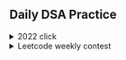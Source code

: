 ## Daily DSA Practice
<details><summary>2022 click </summary>
  <details><summary>January</summary>   
    
    
    
  [Day 1 Balloon Burst](/2022/Jan/Solution312.java)<br>
  [Day 2 Pairs of Songs With Total Durations Divisible by 60](/2022/Jan/Solution1010.java)<br>
  [Day 3 Find the Town Judge](/2022/Jan/Solution997.java)<br>
  [Day 4 Complement of Base 10 Integer](/2022/Jan/Solution1009.java)<br>
  [Day 5 Palindrome Partitioning](/2022/Jan/Solution131.java)<br>
  [Day 6 Car Pooling](/2022/Jan/Solution1094.java)<br>
  [Day 7 Linked List Random Node](/2022/Jan/Solution382.java)<br>
  [Day 8 Cherry Pickup II](/2022/Jan/Solution1463.java)<br>
  [Day 9  Robot Bounded In Circle](/2022/Jan/Solution1041.java)<br>
  [Day 10 Add Binary](/2022/Jan/Solution67.java)<br>
  [Day 11 Sum of Root To Leaf Binary Numbers](/2022/Jan/Solution1022.java)<br>
  [Day 12 Insert into a Binary Search Tree](/2022/Jan/Solution701.java)<br>
  [Day 13 Minimum Number of Arrows to Burst Balloons](/2022/Jan/Solution452.java)<br>
  [Day 14 String to Integer (atoi)](/2022/Jan/Solution8.java)<br>
  [Day 15 Jump Game IV](/2022/Jan/Solution1345.java)<br>
  [Day 16 Maximize Distance to Closest Person](/2022/Jan/Solution849.java)<br>
  [Day 17 Word Pattern](/2022/Jan/Solution290.java)<br>
  [Day 18 Can Place Flowers](/2022/Jan/Solution605.java)<br>
  [Day 19 Linked List Cycle II](/2022/Jan/Solution142.javaa)<br>
  [Day 20 Koko Eating Bananas](/2022/Jan/Solution875.java)<br>
  [Day 21 Gas Station](/2022/Jan/Solution134.java)<br>
  [Day 22 Stone Game IV](/2022/Jan/Solution1510.java)<br>
  [Day 23 Sequential Digits](/2022/Jan/Solution1291.java)<br>cd dcd
  [Day 24 Detect Capital](/2022/Jan/Solution520.java)<br>
  [Day 25 Valid Mountain Array](/2022/Jan/Solution941.java)<br>
  [Day 26 All Elements in Two Binary Search Trees](/2022/Jan/Solution1305.java)<br>
  [Day 27 Maximum XOR of Two Numbers in an Array](/2022/Jan/Solution421.java)<br>
  [Day 28 Design Add and Search Words Data Structure](/2022/Jan/Solution211.java)<br>
  [Day 29 Largest Rectangle in Histogram](/2022/Jan/Solution84.java)<br>
  [Day 30 Rotate Array](/2022/Jan/Solution189.java)<br>
  [Day 31 Richest Customer Wealth](/2022/Jan/Solution1672.java)<br>
  
 
  </details>
  
  
  
  <details><summary>February</summary>
    
    
    
    
    
    
    
   [Day 1 Best Time to Buy and Sell Stock](/2022/Feb/Solution121.java)<br>
    [Day 2 Find All Anagrams in a String](/2022/Feb/Solution438.java)<br>
    [Day 3 4Sum II](/2022/Feb/Solution454.java)<br>
    [Day 4 Contiguous Array](/2022/Feb/Solution525.java)<br>
    [Day 5 Merge k Sorted Lists](/2022/Feb/Solution23.java)<br>
    [Day 6 Remove Duplicates from Sorted Array II](/2022/Feb/Solution80.java)<br>
    [Day 7 Find the Difference](/2022/Feb/Solution389.java)<br>
    [Day 8 Add Digits](/2022/Feb/Solution258.java)<br>
    [Day 9 K-diff Pairs in an Array](/2022/Feb/Solution532.java)<br>
    [Day 10 Subarray Sum Equals K](/2022/Feb/Solution560.java)<br>
    [Day 11 Permutation in String](/2022/Feb/Solution567.java)<br>
    [Day 12 Word Ladder](/2022/Feb/Solution127.java)<br>
    [Day 13 Subsets](/2022/Feb/Solution78.java)<br>
    [Day 14 Maximum Depth of Binary Tree](/2022/Feb/Solution104.java)<br>
    [Day 15 Single Number](/2022/Feb/Solution136.java)<br>
    [Day 16 Swap Nodes in Pairs](/2022/Feb/Solution24.java)<br>
    [Day 17 Combination Sum](/2022/Feb/Solution39.java)<br>
    [Day 18 Remove K Digits](/2022/Feb/Solution402.java)<br>
    [Day 19 Minimize Deviation in Array](/2022/Feb/Solution1675.java)<br>
    [Day 20 Remove Covered Intervals](/2022/Feb/Solution1288.java)<br>
    [Day 21 Majority Element](/2022/Feb/Solution169.java)<br>
    [Day 22 Excel Sheet Column Number](/2022/Feb/Solution171.java)<br>
    [Day 23 Clone Graph](/2022/Feb/Solution133.java)<br>
    [Day 24 Sort List](/2022/Feb/Solution148.java)<br>
    [Day 25 Compare Version Numbers](/2022/Feb/Solution165.java)<br>
    [Day 26 Shortest Path Visiting All Nodes](/2022/Feb/Solution847.java)<br>
    [Day 27 Maximum Width of Binary Tree](/2022/Feb/Solution662.java)<br>
    [Day 28 Summary Ranges](/2022/Feb/Solution228.java)<br>
    
    
  </details>
  
  <details><summary>March</summary>  
    
    
    
  
  [Day 1 Counting Bits](/2022/March/Solution338.java)<br>
  [Day 2 Is Subsequence](/2022/March/Solution392.java)<br>
  [Day 3 Arithmetic Slices](/2022/March/Solution413.java)<br>
  [Day 4 Champagne Tower](/2022/March/Solution799.java)<br>
  [Day 5 Delete and Earn](/2022/March/Solution740.java)<br>
  [Day 6 Count All Valid Pickup and Delivery Options](/2022/March/Solution1359.java)<br>
  [Day 7 Merge Two Sorted Lists](/2022/March/Solution21.java)<br>
  [Day 8 Linked List Cycle](/2022/March/Solution141.java)<br>
  [Day 9 Remove Duplicates 2](/2022/March/Solution82.java)<br>
  [Day 10 Add Two Numbers](/2022/March/Solution2.java)<br>
  [Day 11 Rotate List](/2022/March/Solution61.java)<br>
  [Day 12 Copy List with Random Pointer](/2022/March/Solution138.java)<br>
  [Day 13 Valid Parenthesis](/2022/March/Solution20.java)<br>
  [Day 14 Simplify Path](/2022/March/Solution71.java)<br>
  [Day 15 Minimum Remove to Make Valid Parentheses](/2022/March/Solution1249.java)<br>
  [Day 16 Validate Stack Sequences](/2022/March/Solution946.java)<br>
  [Day 17 Score of Parentheses](/2022/March/Solution856.java)<br>
  [Day 18 Remove Duplicate Letters](/2022/March/Solution316.java)<br>
  [Day 19 Maximum Frequency Stack](/2022/March/Solution895.java)<br>
  [Day 20 Minimum Domino Rotations For Equal Row](/2022/March/Solution1007.java)<br>
  [Day 21 Partition Labels](/2022/March/Solution763.java)<br>
  [Day 22 Smallest String With A Given Numeric Value](/2022/March/Solution1663.java)<br>
  [Day 23 Broken Calculator](/2022/March/Solution991.java)<br>
  [Day 24 Boats to Save People](/2022/March/Solution881.java)<br>
  [Day 25 Two City Scheduling](/2022/March/Solution1029.java)<br>
  [Day 26 Binary Search](/2022/March/Solution704.java)<br>
  [Day 27 The K Weakest Rows in a Matrix](/2022/March/Solution1337.java)<br>
  [Day 28 Search in Rotated Sorted Array II](/2022/March/Solution81.java)<br>
  [Day 29 Find the Duplicate Number](/2022/March/Solution287.java)<br>
  [Day 30 Search a 2D Matrix](/2022/March/Solution74.java)<br>
  [Day 31 Split Array Largest Sum](/2022/March/Solution410.java)<br>
 
  </details>
  
  <details><summary>April</summary>

  [Day 1 Reverse String](/2022/April/Solution344.java)<br>
  [Day 2 Valid Palindrome II](/2022/April/Solution680.java)<br>
  [Day 3 Next Permutation](/2022/April/Solution31.java)<br>
  [Day 4 Swapping Nodes in a Linked List](/2022/April/Solution1721.java)<br>
  [Day 5 Container With Most Water](/2022/April/Solution11.java)<br>
  [Day 6 3Sum With Multiplicity](/2022/April/Solution923.java)<br>
  [Day 7 Last Stone Weight](/2022/April/Solution1046.java)<br>
  [Day 8 Kth Largest Element in a Stream](/2022/April/Solution703.java)<br>
  [Day 9 Top K Frequent Elements](/2022/April/Solution347.java)<br>
  [Day 10 Baseball Game](/2022/April/Solution682.java)<br>
  [Day 11 Shift 2D Grid](/2022/April/Solution1260.java)<br>
  [Day 12 Game of Life](/2022/April/Solution289.java)<br>
  [Day 13 Spiral Matrix II](/2022/April/Solution59.java)<br>
  [Day 14 Search in a Binary Search Tree](/2022/April/Solution700.java)<br>
  [Day 15 Trim a Binary Search Tree](/2022/April/Solution669.java)<br>
  [Day 16 Convert BST to Greater Tree](/2022/April/Solution538.java)<br>
  [Day 17 Increasing Order Search Tree](/2022/April/Solution897.java)<br>
  [Day 18 Kth Smallest Element in a BST](/2022/April/Solution230.java)<br>
  [Day 19 Recover Binary Search Tree](/2022/April/Solution99.java)<br>
  [Day 20 Binary Search Tree Iterator](/2022/April/Solution173.java)<br>
  [Day 21 Design HashSet](/2022/April/Solution705.java)<br>
  [Day 22 Design HashMap](/2022/April/Solution706.java)<br>
  [Day 23 Encode and Decode TinyURL](/2022/April/Solution535.java)<br>
  [Day 24 Design Underground System](/2022/April/Solution1396.java)<br>
  [Day 25 Peeking Iterator](/2022/April/Solution284.java)<br>
  [Day 26 Min Cost to Connect All Points](/2022/April/Solution1584.java)<br>
  [Day 27 Smallest String With Swaps](/2022/April/Solution1202.java)<br>
  [Day 28 Path With Minimum Effort](/2022/April/Solution1631.java)<br>
  [Day 29 Is Graph Bipartite?](/2022/April/Solution785.java)<br>
  [Day 30 Evaluate Division](/2022/April/Solution399.java)<br>

  </details>


  <details><summary>May</summary>

  [Day 1 Backspace String Compare](/2022/May/Solution844.java)<br>
  [Day 2 Sort Array By Parity](/2022/May/Solution905.java)<br>
  [Day 3 Shortest Unsorted Continuous Subarray](/2022/May/Solution581.java)<br>
  [Day 4 Max Number of K-Sum Pairs](/2022/May/Solution1679.java)<br>
  [Day 5 Implement Stack using Queues](/2022/May/Solution225.java)<br>
  [Day 6 Remove All Adjacent Duplicates in String II](/2022/May/Solution1209.java)<br>
  [Day 7 132 Pattern](/2022/May/Solution456.java)<br>
  [Day 8 Flatten Nested List Iterator](/2022/May/Solution341.java)<br>
  [Day 9 Letter Combinations of a Phone Number](/2022/May/Solution17.java)<br>
  [Day 10 Combination Sum III](/2022/May/Solution216.java)<br>
  [Day 11 Count Sorted Vowel Strings](/2022/May/Solution1641.java)<br>
  [Day 12 Permutations II](/2022/May/Solution47.java)<br>
  [Day 13 Populating Next Right Pointers in Each Node II](/2022/May/Solution117.java)<br>
  [Day 14 Network Delay Time](/2022/May/Solution743.java)<br>
  [Day 15 Deepest Leaves Sum](/2022/May/Solution1302.java)<br>
  [Day 16 Shortest Path in Binary Matrix](/2022/May/Solution1091.java)<br>
  [Day 17 Find a Corresponding Node of a Binary Tree in a Clone of That Tree](/2022/May/Solution1379.java)<br>
  [Day 18 Critical Connections in a Network](/2022/May/Solution1192.java)<br>
  [Day 19 Longest Increasing Path in a Matrix](/2022/May/Solution329.java)<br>
  [Day 20 Unique Paths II](/2022/May/Solution63.java)<br>
  [Day 21 Coin Change](/2022/May/Solution322.java)<br>
  [Day 22 Palindromic Substrings](/2022/May/Solution647.java)<br>
  [Day 23 Ones and Zeroes](/2022/May/Solution474.java)<br>
  [Day 24 Longest Valid Parentheses](/2022/May/Solution32.java)<br>
  [Day 25 Russian Doll Envelopes](/2022/May/Solution354.java)<br>
  [Day 26 Number of 1 Bits](/2022/May/Solution191.java)<br>
  [Day 27 Number of Steps to Reduce a Number to Zero](/2022/May/Solution1342.java)<br>
  [Day 28 Missing Number](/2022/May/Solution268.java)<br>
  [Day 29 Maximum Product of Word Lengths](/2022/May/Solution318.java)<br>
  [Day 30 Divide Two Integers](/2022/May/Solution29.java)<br>
  [Day 31 Check If a String Contains All Binary Codes of Size K](/2022/May/Solution1461.java)<br>


  </details>

  <details><summary>June</summary>

  [Day 1 Running Sum of 1d Array](/2022/June/Solution1480.java)<br>
  [Day 2 Transpose Matrix](/2022/June/Solution867.java)<br>
  [Day 3 Range Sum Query 2D - Immutable](/2022/June/Solution304.java)<br>
  [Day 4 N-Queens](/2022/June/Solution51.java)<br>
  [Day 5 N-Queens II](/2022/June/Solution52.java)<br>
  [Day 6 Intersection of Two Linked Lists](/2022/June/Solution160.java)<br>
  [Day 7 Merge Sorted Array](/2022/June/Solution88.java)<br>
  [Day 8 Remove Palindromic Subsequences](/2022/June/Solution1332.java)<br>
  [Day 9 Two Sum II - Input Array Is Sorted](/2022/June/Solution167.java)<br>
  [Day 10 Longest Substring Without Repeating Characters](/2022/June/Solution3.java)<br>
  [Day 11 Minimum Operations to Reduce X to Zero](/2022/June/Solution1658.java)<br>
  [Day 12 Maximum Erasure Value](/2022/June/Solution1695.java)<br>
  [Day 13 Triangle](/2022/June/Solution120.java)<br>
  [Day 14 Delete Operation for Two Strings](/2022/June/Solution583.java)<br>
  [Day 15 Longest String Chain](/2022/June/Solution1048.java)<br>


    
  </details>
  <details><summary>GFG PRACTICE</summary>
    
    
  [Practice](/2022/GFG/GFG_PRACT.md)
  </details>

</details>

<details><summary>Leetcode weekly contest</summary>
  
  
  
  [Weekly Contest 273](/Contests/Weekly/Week273.md)&nbsp;&nbsp;&nbsp;&nbsp;&nbsp;[Biweekly Contest 68](/Contests/Biweekly/Week68.md)<br>
  [Weekly Contest 274](/Contests/Weekly/Week274.md)&nbsp;&nbsp;&nbsp;&nbsp;&nbsp;[Biweekly Contest 69](/Contests/Biweekly/Week69.md)<br>
  [Weekly Contest 275](/Contests/Weekly/Week275.md)&nbsp;&nbsp;&nbsp;&nbsp;&nbsp;[Biweekly Contest 70](/Contests/Biweekly/Week70.md)<br>
  [Weekly Contest 276](/Contests/Weekly/Week276.md)&nbsp;&nbsp;&nbsp;&nbsp;&nbsp;[Biweekly Contest 71](/Contests/Biweekly/Week71.md)<br>
  [Weekly Contest 277](/Contests/Weekly/Week277.md)&nbsp;&nbsp;&nbsp;&nbsp;&nbsp;[Biweekly Contest 72](/Contests/Biweekly/Week72.md)<br>
  [Weekly Contest 278](/Contests/Weekly/Week278.md)&nbsp;&nbsp;&nbsp;&nbsp;&nbsp;[Biweekly Contest 73](/Contests/Biweekly/Week73.md)<br>
  [Weekly Contest 279](/Contests/Weekly/Week279.md)&nbsp;&nbsp;&nbsp;&nbsp;&nbsp;[Biweekly Contest 74](/Contests/Biweekly/Week74.md)<br>
  [Weekly Contest 280](/Contests/Weekly/Week280.md)&nbsp;&nbsp;&nbsp;&nbsp;&nbsp;[Biweekly Contest 75](/Contests/Biweekly/Week75.md)<br>
  [Weekly Contest 281](/Contests/Weekly/Week281.md)&nbsp;&nbsp;&nbsp;&nbsp;&nbsp;[Biweekly Contest 75](/Contests/Biweekly/Week76.md)<br>
  [Weekly Contest 282](/Contests/Weekly/Week282.md)&nbsp;&nbsp;&nbsp;&nbsp;&nbsp;[Biweekly Contest 75](/Contests/Biweekly/Week77.md)<br>
  [Weekly Contest 283](/Contests/Weekly/Week283.md)&nbsp;&nbsp;&nbsp;&nbsp;&nbsp;[Biweekly Contest 75](/Contests/Biweekly/Week78.md)<br>
  [Weekly Contest 284](/Contests/Weekly/Week284.md)&nbsp;&nbsp;&nbsp;&nbsp;&nbsp;[Biweekly Contest 75](/Contests/Biweekly/Week79.md)<br>
  [Weekly Contest 285](/Contests/Weekly/Week285.md)<br>
  [Weekly Contest 286](/Contests/Weekly/Week286.md)<br>
  



</details>
